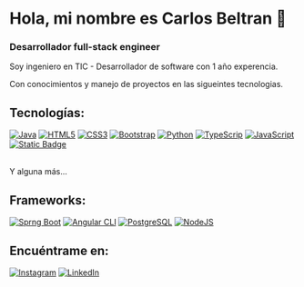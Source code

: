 # Hola, mi nombre es Carlos Beltran 👋
### Desarrollador full-stack engineer

<!--![https://github.com/mouredev](https://raw.githubusercontent.com/mouredev/mouredev/master/mouredev_github_profile.png)


![GitHub Followers](https://img.shields.io/github/followers/mouredev?style=social)
![GitHub Followers](https://img.shields.io/github/stars/mouredev?style=social)-->

Soy ingeniero en TIC - Desarrollador de software con 1 año experencia.

Con conocimientos y manejo de proyectos en las sigueintes tecnologias.

## Tecnologías:

[![Java](https://img.shields.io/badge/Java-007396?style=for-the-badge&logo=java&logoColor=white&labelColor=101010)]()
[![HTML5](https://img.shields.io/badge/HTML5-E34F26.svg?style=for-the-badge&logo=HTML5&logoColor=white)]()
[![CSS3](https://img.shields.io/badge/css3-%231572B6.svg?style=for-the-badge&logo=css3&logoColor=white)]()
[![Bootstrap](https://img.shields.io/badge/bootstrap-%238511FA.svg?style=for-the-badge&logo=bootstrap&logoColor=white)]()
[![Python](https://img.shields.io/badge/Python-3776AB.svg?style=for-the-badge&logo=Python&logoColor=white)]()
[![TypeScrip](https://img.shields.io/badge/TypeScript-3178C6.svg?style=for-the-badge&logo=TypeScript&logoColor=white)]()
[![JavaScript](https://img.shields.io/badge/JavaScript-F7DF1E.svg?style=for-the-badge&logo=JavaScript&logoColor=black)]()
[![Static Badge](https://img.shields.io/badge/Cobol-red)]()

</br>
Y alguna más...

## Frameworks:

[![Sprng Boot](https://img.shields.io/badge/Spring%20Boot-6DB33F.svg?style=for-the-badge&logo=Spring-Boot&logoColor=white)]()
[![Angular CLI](https://img.shields.io/badge/Angular-DD0031.svg?style=for-the-badge&logo=Angular&logoColor=white)]()
[![PostgreSQL](https://img.shields.io/badge/PostgreSQL-4169E1.svg?style=for-the-badge&logo=PostgreSQL&logoColor=white)]()
[![NodeJS](https://img.shields.io/badge/node.js-6DA55F?style=for-the-badge&logo=node.js&logoColor=white)]()

## Encuéntrame en:

[![Instagram](https://img.shields.io/badge/Instagram-@tcharly_co-E4405F?style=for-the-badge&logo=instagram&logoColor=white&labelColor=101010)](https://instagram.com/tcharly_co)
[![LinkedIn](https://img.shields.io/badge/LinkedIn-Carlos_Beltran-0077B5?style=for-the-badge&logo=linkedin&logoColor=white&labelColor=101010)](www.linkedin.com/in/carlos-beltran-padilla)
